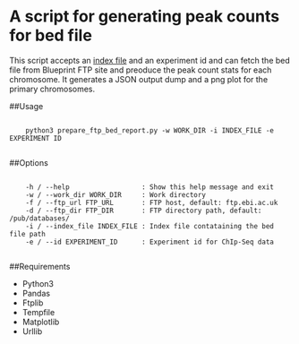 # A script for generating peak counts for bed file
This script accepts an [index file]() and an experiment id and can fetch the bed file from Blueprint FTP site and preoduce the peak count stats for each chromosome. It generates a JSON output dump and a png plot for the primary chromosomes.

##Usage
  <pre><code>
    python3 prepare_ftp_bed_report.py -w WORK_DIR -i INDEX_FILE -e EXPERIMENT ID
  </pre></code>

##Options

  <pre><code>
    -h / --help                  : Show this help message and exit
    -w / --work_dir WORK_DIR     : Work directory
    -f / --ftp_url FTP_URL       : FTP host, default: ftp.ebi.ac.uk
    -d / --ftp_dir FTP_DIR       : FTP directory path, default: /pub/databases/
    -i / --index_file INDEX_FILE : Index file contataining the bed file path
    -e / --id EXPERIMENT_ID      : Experiment id for ChIp-Seq data
  </pre></code>

##Requirements
* Python3
* Pandas
* Ftplib
* Tempfile
* Matplotlib
* Urllib


